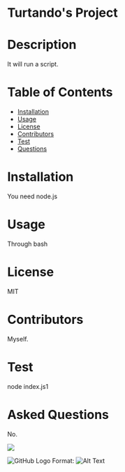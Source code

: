 

# Turtando's Project


# Description 
It will run a script.


# Table of Contents 
* [Installation](#installation)
* [Usage](#usage)
* [License](#license)
* [Contributors](#contributors)
* [Test](#test)
* [Questions](#questions)


# Installation
 
You need node.js


# Usage

Through bash


# License

MIT


# Contributors

Myself.


# Test

node index.js1


# Asked Questions

No.



  ![](https://img.shields.io/packagist/l/turtando/good-readme-generator)
  
  ![GitHub Logo](/images/logo.png)
  Format: ![Alt Text](url)
